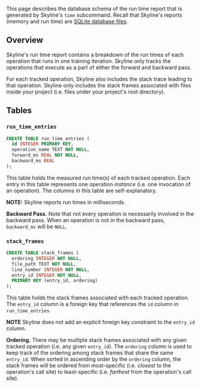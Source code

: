 This page describes the database schema of the run time report that is generated by Skyline's `time` subcommand. Recall
that Skyline's reports (memory and run time) are [SQLite database files](https://www.sqlite.org/).

## Overview

Skyline's run time report contains a breakdown of the run times of each operation that runs in one training iteration. Skyline only tracks the
operations that execute as a part of either the forward and backward pass.

For each tracked operation, Skyline also includes the stack trace leading to that operation. Skyline only includes the stack frames associated with files inside your project (i.e. files under your project's root directory).

## Tables

### `run_time_entries`

```sql title="Schema"
CREATE TABLE run_time_entries (
  id INTEGER PRIMARY KEY,
  operation_name TEXT NOT NULL,
  forward_ms REAL NOT NULL,
  backward_ms REAL
);
```

This table holds the measured run time(s) of each tracked operation. Each entry in this table represents one operation *instance* (i.e. one invocation of an operation). The columns in this table are self-explanatory.

**NOTE:** Skyline reports run times in milliseconds.

**Backward Pass.**
Note that not every operation is necessarily involved in the backward pass. When an operation is not in the backward pass, `backward_ms` will be `NULL`.


### `stack_frames`

```sql title="Schema"
CREATE TABLE stack_frames (
  ordering INTEGER NOT NULL,
  file_path TEXT NOT NULL,
  line_number INTEGER NOT NULL,
  entry_id INTEGER NOT NULL,
  PRIMARY KEY (entry_id, ordering)
);
```

This table holds the stack frames associated with each tracked operation. The `entry_id` column is a foreign key that references the `id` column in `run_time_entries`.

**NOTE** Skyline does not add an explicit foreign key constraint to the `entry_id` column.

**Ordering.**
There may be multiple stack frames associated with any given tracked operation (i.e. any given `entry_id`). The `ordering` column is used to keep track of the ordering among stack frames that share the same `entry_id`. When sorted in ascending order by the `ordering` column, the stack frames will be ordered from most-specific (i.e. *closest* to the operation's call site) to least-specific (i.e. *farthest* from the operation's call site).
